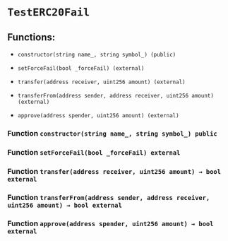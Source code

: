 # `TestERC20Fail`

## Functions:

- `constructor(string name_, string symbol_) (public)`

- `setForceFail(bool _forceFail) (external)`

- `transfer(address receiver, uint256 amount) (external)`

- `transferFrom(address sender, address receiver, uint256 amount) (external)`

- `approve(address spender, uint256 amount) (external)`

### Function `constructor(string name_, string symbol_) public`

### Function `setForceFail(bool _forceFail) external`

### Function `transfer(address receiver, uint256 amount) → bool external`

### Function `transferFrom(address sender, address receiver, uint256 amount) → bool external`

### Function `approve(address spender, uint256 amount) → bool external`
